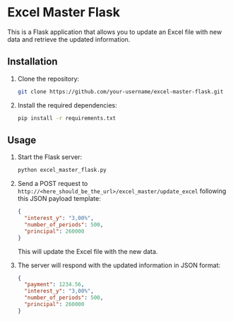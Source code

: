 # Excel Master Flask

This is a Flask application that allows you to update an Excel file with new data and retrieve the updated information.

## Installation

1. Clone the repository:

    ```bash
    git clone https://github.com/your-username/excel-master-flask.git
    ```

2. Install the required dependencies:

    ```bash
    pip install -r requirements.txt
    ```

## Usage

1. Start the Flask server:

    ```bash
    python excel_master_flask.py
    ```

2. Send a POST request to `http://<here_should_be_the_url>/excel_master/update_excel` following this JSON payload template:

    ```json
    {
      "interest_y": "3,00%",
      "number_of_periods": 500,
      "principal": 260000
    }
    ```

    This will update the Excel file with the new data.

3. The server will respond with the updated information in JSON format:

    ```json
    {
      "payment": 1234.56,
      "interest_y": "3,00%",
      "number_of_periods": 500,
      "principal": 260000
    }
    ```
